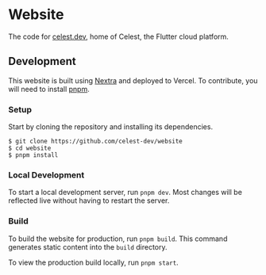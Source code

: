 # Website

The code for [celest.dev](https://www.celest.dev), home of Celest, the Flutter cloud platform.

## Development

This website is built using [Nextra](https://nextra.site/) and deployed to Vercel. To contribute, you will need to install [pnpm](https://pnpm.io/).

### Setup

Start by cloning the repository and installing its dependencies.

```console
$ git clone https://github.com/celest-dev/website
$ cd website
$ pnpm install
```

### Local Development

To start a local development server, run `pnpm dev`. Most changes will be reflected live without having to restart the server.

### Build

To build the website for production, run `pnpm build`. This command generates static content into the `build` directory.

To view the production build locally, run `pnpm start`.
